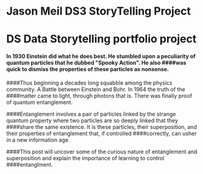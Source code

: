# Jason Meil DS3 StoryTelling Project
# DS Data Storytelling portfolio project
#### In 1930 Einstein did what he does best. He stumbled upon a  peculiarity of quantum particles that he dubbed "Spooky Action".  He also ####was quick to dismiss the properties of these particles as nonsense.

####Thus beginning a decades long squabble among the physics community. A Battle between Einstein and Bohr.  In 1964 the truth of the ####matter came to light, through photons that is.  There was finally proof of quantum entanglement.

####Entanglement  involves a pair of particles linked by the strange quantum property  where two particles are so deeply linked that they ####share the same existence. It is these particles, their superposition, and their properties of entanglement that, if controlled ####correctly, can usher in a new information age.

####This post will uncover some of the curious nature of entanglement and superposition and explain the importance of learning to control ####entanglment. 
